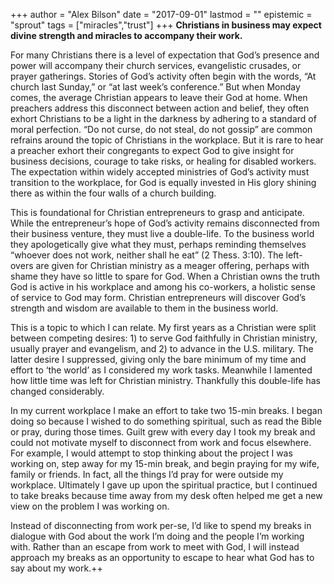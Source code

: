 +++
author = "Alex Bilson"
date = "2017-09-01"
lastmod = ""
epistemic = "sprout"
tags = ["miracles","trust"]
+++
**Christians in business may expect divine strength and miracles to accompany their work.**

For many Christians there is a level of expectation that God’s presence and power will accompany their church services, evangelistic crusades, or prayer gatherings.  Stories of God’s activity often begin with the words, “At church last Sunday,” or “at last week’s conference.”  But when Monday comes, the average Christian appears to leave their God at home.  When preachers address this disconnect between action and belief, they often exhort Christians to be a light in the darkness by adhering to a standard of moral perfection.  “Do not curse, do not steal, do not gossip” are common refrains around the topic of Christians in the workplace.  But it is rare to hear a preacher exhort their congregants to expect God to give insight for business decisions, courage to take risks, or healing for disabled workers.  The expectation within widely accepted ministries of God’s activity must transition to the workplace, for God is equally invested in His glory shining there as within the four walls of a church building.

This is foundational for Christian entrepreneurs to grasp and anticipate.  While the entrepreneur’s hope of God’s activity remains disconnected from their business venture, they must live a double-life.  To the business world they apologetically give what they must, perhaps reminding themselves “whoever does not work, neither shall he eat” (2 Thess. 3:10).  The left-overs are given for Christian ministry as a meager offering, perhaps with shame they have so little to spare for God.  When a Christian owns the truth God is active in his workplace and among his co-workers, a holistic sense of service to God may form.  Christian entrepreneurs will discover God’s strength and wisdom are available to them in the business world.

This is a topic to which I can relate.  My first years as a Christian were split between competing desires: 1) to serve God faithfully in Christian ministry, usually prayer and evangelism, and 2) to advance in the U.S. military.  The latter desire I suppressed, giving only the bare minimum of my time and effort to ‘the world’ as I considered my work tasks.  Meanwhile I lamented how little time was left for Christian ministry.  Thankfully this double-life has changed considerably.

In my current workplace I make an effort to take two 15-min breaks.  I began doing so because I wished to do something spiritual, such as read the Bible or pray, during those times.  Guilt grew with every day I took my break and could not motivate myself to disconnect from work and focus elsewhere.  For example, I would attempt to stop thinking about the project I was working on, step away for my 15-min break, and begin praying for my wife, family or friends.  In fact, all the things I’d pray for were outside my workplace.  Ultimately I gave up upon the spiritual practice, but I continued to take breaks because time away from my desk often helped me get a new view on the problem I was working on.

Instead of disconnecting from work per-se, I’d like to spend my breaks in dialogue with God about the work I’m doing and the people I’m working with.  Rather than an escape from work to meet with God, I will instead approach my breaks as an opportunity to escape to hear what God has to say about my work.++
